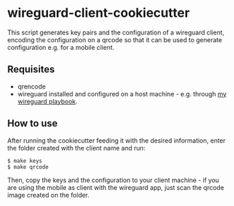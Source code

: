 # wireguard-client-cookiecutter

This script generates key pairs and the configuration of a wireguard client,
encoding the configuration on a qrcode so that it can be used to generate
configuration e.g. for a mobile client.

## Requisites

- qrencode
- wireguard installed and configured on a host machine - e.g. through [my wireguard playbook](https://github.com/tiagoprn/devops/tree/master/ansible-playbooks/ubuntu/18.04/server/wireguard).


## How to use

After running the cookiecutter feeding it with the desired information, enter
the folder created with the client name and run:

```
$ make keys
$ make qrcode
```

Then, copy the keys and the configuration to your client machine - if you are
using the mobile as client with the wireguard app, just scan the qrcode image
created on the folder.
